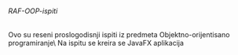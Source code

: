 ###### RAF-OOP-ispiti
Ovo su reseni proslogodisnji ispiti iz predmeta Objektno-orijentisano programiranje\ 
Na ispitu se kreira se JavaFX aplikacija
